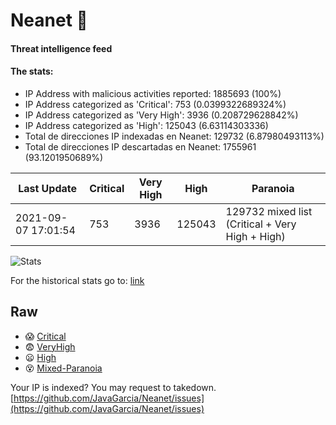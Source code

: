 # Neanet :hocho:
#### Threat intelligence feed
#### The stats:

- IP Address with malicious activities reported: 1885693 (100%)
- IP Address categorized as 'Critical':  753 (0.0399322689324%)
- IP Address categorized as 'Very High':  3936 (0.208729628842%)
- IP Address categorized as 'High':  125043 (6.63114303336)
- Total de direcciones IP indexadas en Neanet:  129732 (6.87980493113%)
- Total de direcciones IP descartadas en Neanet:  1755961 (93.1201950689%)

| Last Update | Critical | Very High | High | Paranoia |
| --- | --- | --- | --- | --- |
| 2021-09-07 17:01:54 | 753 | 3936 | 125043 | 129732 mixed list (Critical + Very High + High)|

![Stats](https://docs.google.com/spreadsheets/d/e/2PACX-1vSnaNMIXVabIpDJjufMlzH7poXnshF3mgd8Is1g9ytUEzVsP5my4Trn8f-xkoLLQ38xpL3HtmUexLo6/pubchart?oid=501124687&format=image)

For the historical stats go to: [link](/stats.csv)
## Raw
- :scream: [Critical](https://raw.githubusercontent.com/JavaGarcia/Neanet/master/blacklists/neanet_critical.txt)
- :fearful: [VeryHigh](https://raw.githubusercontent.com/JavaGarcia/Neanet/master/blacklists/neanet_veryHigh.txtt)
- :frowning: [High](https://raw.githubusercontent.com/JavaGarcia/Neanet/master/blacklists/neanet_high.txt)
- :dizzy_face: [Mixed-Paranoia](https://raw.githubusercontent.com/JavaGarcia/Neanet/master/blacklists/neanet_all.txt)


Your IP is indexed? You may request to takedown. [https://github.com/JavaGarcia/Neanet/issues](https://github.com/JavaGarcia/Neanet/issues)




























































































































































































































































































































































































































































































































































































































































































































































































































































































































































































































































































































































































































































































































































































































































































































































































































































































































































































































































































































































































































































































































































































































































































































































































































































































































































































































































































































































































































































































































































































































































































































































































































































































































































































































































































































































































































































































































































































































































































































































































































































































































































































































































































































































































































































































































































































































































































































































































































































































































































































































































































































































































































































































































































































































































































































































































































































































































































































































































































































































































































































































































































































































































































































































































































































































































































































































































































































































































































































































































































































































































































































































































































































































































































































































































































































































































































































































































































































































































































































































































































































































































































































































































































































































































































































































































































































































































































































































































